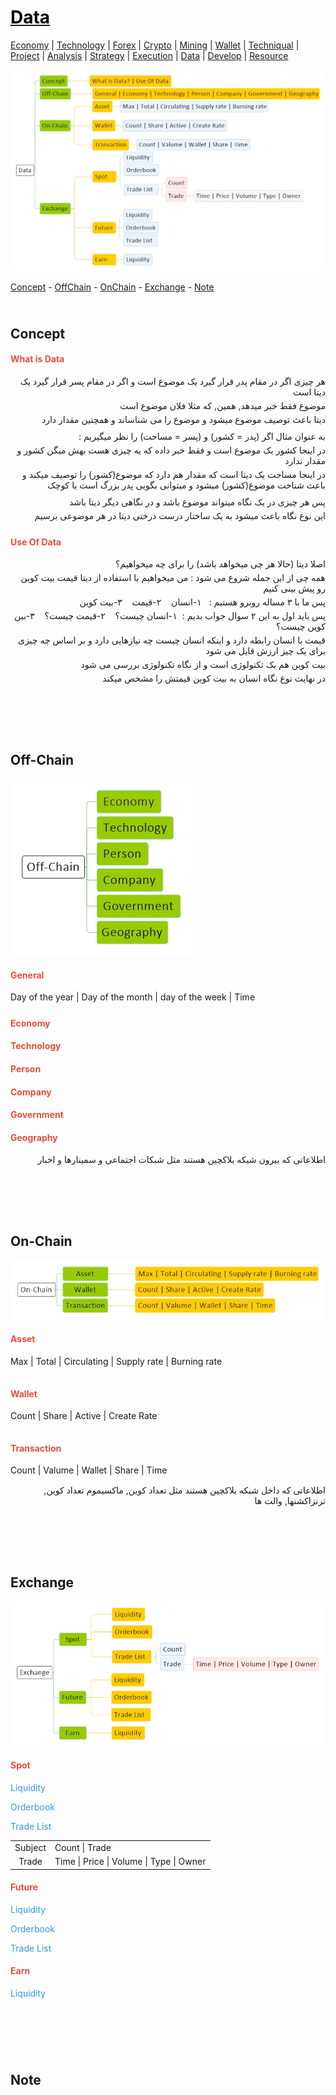 <!----------------------------------------------------------------------------------[CSS]-->
<style>
.md0{padding-bottom: 150px;}
.md1{padding-bottom: 75px;}
.md2{padding-bottom: 50px;}
.md3{padding-bottom: 25px;}
.md4{padding-bottom: 5px;}
.md5{padding-bottom: 10px;}
.a{display: inline-block;width: 50px;background-color: white}
.b{display: inline-block;width: 150px;background-color: white}
.c{display: inline-block;width: 450px;background-color: white}
.d{display: inline-block;width: 400px;background-color: white}
.tbl1 td#header{background-color: D1ECCF}
.tbl1 tr#header{background-color: D1ECCF}
.red{color:#E74C3C}
.blue{color:#3498DB}
.green{color:#28B463}
table{border: 0px solid black;}
.child {display:inline-block;vertical-align: top;margin-right: 10px;}
</style>



<!----------------------------------------------------------------------------------[Index]-->
# [<span style="color:black;">Data</span>](../index.md) 



<!----------------------------------------------------------------------------------[Pages]-->
[Economy](economy.md) |
[Technology](technology.md) |
[Forex](forex.md) |
[Crypto](crypto.md) |
[Mining](mining.md) |
[Wallet](wallet.md) |
[Techniqual](techniqual.md) |
[Project](project.md) |
[Analysis](analysis.md) |
[Strategy](strategy.md) |
[Execution](execution.md) |
[Data](data.md) |
[Develop](develop.md) |
[Resource](resource.md)



<!----------------------------------------------------------------------------------[Diagram]-->
<div align="center"><img src="diagram/data.jpeg"></div>



<!----------------------------------------------------------------------------------[subject]-->
<a href="#concept">Concept</a> -
<a href="#off-chain">OffChain</a> - 
<a href="#on-chain">OnChain</a> -
<a href="#exchange">Exchange</a> -
<a href="#note">Note</a>



<!----------------------------------------------------------------------------------[Concept]]-->
<div class="md5"></div>

## Concept

<!---------------------------------------What is Data-->
#### <span class="red">What is Data</span> 
<div class="" align="right" dir="rtl">
<div class="md4">هر چیزی اگر در مقام پدر قرار گیرد یک موضوع است و اگر در مقام پسر قرار گیرد یک دیتا است</div>
<div class="md4">موضوع فقط خبر میدهد, همین, که مثلا فلان موضوع است</div>
<div class="md4">دیتا باعث توصیف موضوع میشود و موضوع را می شناساند و همچنین مقدار دارد</div>
<div class="md4"></div>
<div class="md4">به عنوان مثال اگر (پدر = کشور) و (پسر = مساحت) را نظر میگیریم :</div>
<div class="md4">در اینجا کشور یک موضوع است و فقط خبر داده که یه چیزی هست بهش میگن کشور و مقدار ندارد</div>
<div class="md4">در اینجا مساحت یک دیتا است که مقدار هم دارد که موضوع(کشور) را توصیف میکند و باعث شناخت موضوع(کشور) میشود و میتوانی بگویی پدر بزرگ است یا کوچک</div>
<div class="md4"></div>
<div class="md4">پس هر چیزی در یک نگاه میتواند موضوع باشد و در نگاهی دیگر دیتا باشد</div>
<div class="md4">این نوع نگاه باعث میشود به یک ساختار درست درختی دیتا در هر موضوعی برسیم</div>
</div>

<!---------------------------------------Use Of Data-->
#### <span class="red">Use Of Data</span> 
<div class="" align="right" dir="rtl">
<div class="md4">اصلا دیتا (حالا هر چی میخواهد باشد) را برای چه میخواهیم؟</div>
<div class="md4">همه چی از این جمله شروع می شود : من میخواهیم با استفاده از دیتا قیمت بیت کوین رو پیش بینی کنیم</div>
<div class="md4">
<span>پس ما با ۳ مساله روبرو هستیم : &nbsp;</span>
<span>۱-انسان</span>&nbsp;&nbsp;&nbsp;
<span>۲-قیمت</span>&nbsp;&nbsp;&nbsp;
<span>۳-بیت کوین</span>
</div>
<div class="md4">
<span>پس باید اول به این ۲ سوال جواب بدیم :</span>&nbsp;
<span>۱-انسان چیست؟</span>&nbsp;&nbsp;&nbsp;
<span>۲-قیمت چیست؟</span>&nbsp;&nbsp;&nbsp;
<span>۳-بین کوین چیست؟</span>
</div>
<div class="md4">قیمت با انسان رابطه دارد و اینکه انسان چیست چه نیازهایی دارد و بر اساس چه چیزی برای یک چیز ارزش قایل می شود</div>
<div class="md4">بیت کوین هم یک تکنولوژی است و از نگاه تکنولوژی بررسی می شود</div>
<div class="md4">در نهایت نوع نگاه انسان به بیت کوین قیمتش را مشخص میکند</div>
</div>



<!----------------------------------------------------------------------------------[Off-Chain]-->
<div class="md1"></div>

## Off-Chain

<div align="left"><img src="diagram/data-offchain.jpeg"></div>

#### <span class="red">General</span>
<div class="md4">Day of the year | Day of the month | day of the week | Time</div>

#### <span class="red">Economy</span> 
#### <span class="red">Technology</span> 
#### <span class="red">Person</span> 
#### <span class="red">Company</span> 
#### <span class="red">Government</span> 
#### <span class="red">Geography</span> 

<div class="md4" align="right">
<span>اطلاعاتی که بیرون شبکه بلاکچین هستند مثل شبکات اجتماعی و سمینارها و اخبار</span>
</div>



<!----------------------------------------------------------------------------------[On-Chain]-->
<div class="md1"></div>

## On-Chain

<div align="left"><img src="diagram/data-onchain.jpeg"></div>

<!---------------------------------------Asset--> 
#### <span class="red">Asset</span> 
<div class="" align="left">
<div class="md4">Max | Total | Circulating | Supply rate | Burning rate</div>
<div class="md4"></div>
<div class="md4"></div>
</div>

<!---------------------------------------Wallet--> 
#### <span class="red">Wallet</span>
<div class="" align="left">
<div class="md4">Count | Share | Active | Create Rate</div>
<div class="md4"></div>
<div class="md4"></div>
</div>

<!---------------------------------------Transaction--> 
#### <span class="red">Transaction</span>
<div class="" align="left">
<div class="md4">Count | Valume | Wallet | Share | Time</div>
<div class="md4"></div>
<div class="md4"></div>
</div>

<div class="md4" align="right">
<span>اطلاعاتی که داخل شبکه بلاکچین هستند مثل تعداد کوین,  ماکسیموم تعداد کوین, ترنزاکشنها, والت ها</span>
</div>



<!----------------------------------------------------------------------------------[Exchange]-->
<div class="md1"></div>

## Exchange

<div align="left"><img src="diagram/data-exchange.jpeg"></div>

<!---------------------Spot-->
#### <span class="red">Spot</span>

<span class="blue">Liquidity</span> 

<span class="blue">Orderbook</span> 

<span class="blue">Trade List</span>
<table class="tbl1"><tbody>
<tr>
<td align="center">Subject</td>
<td>Count | Trade</td>
</tr>
<tr>
<td align="center">Trade</td>
<td>Time | Price | Volume | Type | Owner</td>
</tr>
</tbody></table>

<!---------------------Future--> 
#### <span class="red">Future</span> 

<span class="blue">Liquidity</span> 

<span class="blue">Orderbook</span> 

<span class="blue">Trade List</span>

<!---------------------Earn--> 
#### <span class="red">Earn</span> 
<span class="blue">Liquidity</span> 



<!----------------------------------------------------------------------------------[Note]-->
<div class="md1"></div>

## Note

<div class="" align="right" dir="rtl"><div class="md3">
<div class="md4"></div>
<div class="md4"></div>
<div class="md4"></div>
<div class="md4"></div>
<div class="md4"></div>
<div class="md4"></div>
</div></div>